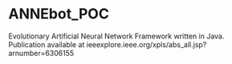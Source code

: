 # ANNEbot_POC
Evolutionary Artificial Neural Network Framework written in Java. Publication available at ieeexplore.ieee.org/xpls/abs_all.jsp?arnumber=6306155
